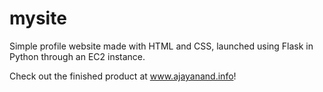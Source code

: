 # mysite
Simple profile website made with HTML and CSS, launched using Flask in Python through an EC2 instance. 

Check out the finished product at www.ajayanand.info!
